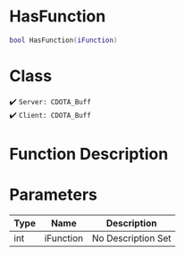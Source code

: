 # HasFunction
```lua
bool HasFunction(iFunction)
```
# Class
✔️ `Server: CDOTA_Buff`  
✔️ `Client: CDOTA_Buff`  

# Function Description

# Parameters
Type|Name|Description
--|--|--
int|iFunction|No Description Set

